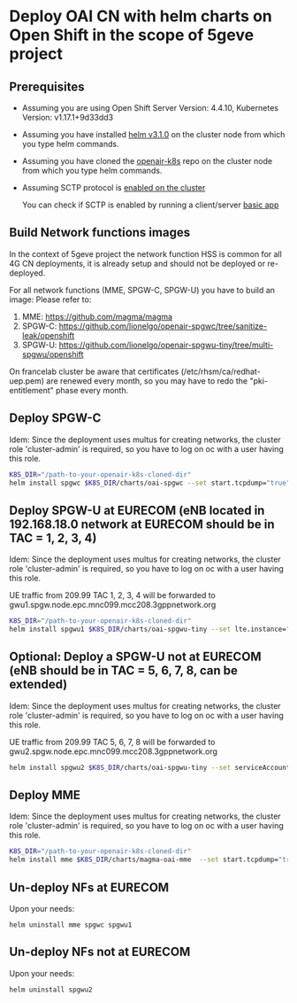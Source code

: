 # Deploy OAI CN with helm charts on Open Shift in the scope of 5geve project

## Prerequisites
- Assuming you are using Open Shift Server Version: 4.4.10, Kubernetes Version: v1.17.1+9d33dd3
- Assuming you have installed [helm v3.1.0](https://github.com/helm/helm/releases/tag/v3.1.0) on the cluster node from which you type helm commands.
- Assuming you have cloned the [openair-k8s](https://github.com/OPENAIRINTERFACE/openair-k8s) repo on the cluster node from which you type helm commands.
- Assuming SCTP protocol is [enabled on the cluster](https://docs.openshift.com/container-platform/4.4/networking/using-sctp.html#nw-sctp-enabling_using-sctp)
  
  You can check if SCTP is enabled by running a client/server [basic app](https://docs.openshift.com/container-platform/4.4/networking/using-sctp.html#nw-sctp-verifying_using-sctp)


## Build Network functions images

In the context of 5geve project the network function HSS is common for all 4G CN deployments, it is already setup and should not be deployed or re-deployed.

For all network functions (MME, SPGW-C, SPGW-U) you have to build an image:
Please refer to:
1. MME: https://github.com/magma/magma
2. SPGW-C: https://github.com/lionelgo/openair-spgwc/tree/sanitize-leak/openshift
3. SPGW-U: https://github.com/lionelgo/openair-spgwu-tiny/tree/multi-spgwu/openshift

On francelab cluster be aware that certificates (/etc/rhsm/ca/redhat-uep.pem) are renewed every month, so you may have to redo the "pki-entitlement" phase every month.


## Deploy SPGW-C
Idem: Since the deployment uses multus for creating networks, the cluster role 'cluster-admin' is required, so you have to log on oc with a user having this role.

```bash
K8S_DIR="/path-to-your-openair-k8s-cloned-dir"
helm install spgwc $K8S_DIR/charts/oai-spgwc --set start.tcpdump="true"
```

## Deploy SPGW-U at EURECOM (eNB located in 192.168.18.0 network at EURECOM should be in TAC = 1, 2, 3, 4)
Idem: Since the deployment uses multus for creating networks, the cluster role 'cluster-admin' is required, so you have to log on oc with a user having this role.

UE traffic from 209.99 TAC 1, 2, 3, 4 will be forwarded to gwu1.spgw.node.epc.mnc099.mcc208.3gppnetwork.org


```bash
K8S_DIR="/path-to-your-openair-k8s-cloned-dir"
helm install spgwu1 $K8S_DIR/charts/oai-spgwu-tiny --set lte.instance="0" --set lte.fqdn="gwu1.spgw.node.epc.mnc099.mcc208.3gppnetwork.org" --set lte.spgwIpOneIf="192.168.18.170" --set lte.netUeIp="192.168.21.0/24" --set start.tcpdump="false"
```

## Optional: Deploy a SPGW-U not at EURECOM (eNB should be in TAC = 5, 6, 7, 8, can be extended)
Idem: Since the deployment uses multus for creating networks, the cluster role 'cluster-admin' is required, so you have to log on oc with a user having this role.

UE traffic from 209.99 TAC 5, 6, 7, 8 will be forwarded to gwu2.spgw.node.epc.mnc099.mcc208.3gppnetwork.org


```bash
helm install spgwu2 $K8S_DIR/charts/oai-spgwu-tiny --set serviceAccount.name="oai-spgwu2-tiny-sa" --set lte.instance="1" --set lte.fqdn="gwu2.spgw.node.epc.mnc099.mcc208.3gppnetwork.org" --set lte.spgwIpOneIf="192.168.18.168" --set lte.netUeIp="192.168.21.0/24" --set start.tcpdump="false"

```

## Deploy MME
Idem: Since the deployment uses multus for creating networks, the cluster role 'cluster-admin' is required, so you have to log on oc with a user having this role.

```bash
K8S_DIR="/path-to-your-openair-k8s-cloned-dir"
helm install mme $K8S_DIR/charts/magma-oai-mme  --set start.tcpdump="true"
```


## Un-deploy NFs at EURECOM
Upon your needs:

```
helm uninstall mme spgwc spgwu1 
```

## Un-deploy NFs not at EURECOM
Upon your needs:

```
helm uninstall spgwu2
```


